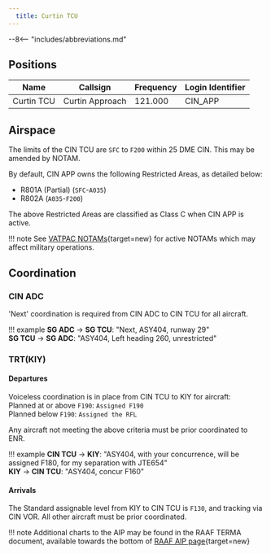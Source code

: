```yaml
---
  title: Curtin TCU
---
```


--8<-- "includes/abbreviations.md"

## Positions

| Name               | Callsign       | Frequency        | Login Identifier              |
| ------------------ | -------------- | ---------------- | --------------------------------------|
| Curtin TCU   | Curtin Approach   | 121.000        | CIN_APP                                   |

## Airspace

The limits of the CIN TCU are `SFC` to `F200` within 25 DME CIN. This may be amended by NOTAM.

By default, CIN APP owns the following Restricted Areas, as detailed below:

- R801A (Partial) (`SFC`-`A035`)  
- R802A (`A035`-`F200`)  

The above Restricted Areas are classified as Class C when CIN APP is active.

!!! note
    See [VATPAC NOTAMs](https://vatpac.org/publications/notam){target=new} for active NOTAMs which may affect military operations.

## Coordination
### CIN ADC

'Next' coordination is required from CIN ADC to CIN TCU for all aircraft.

!!! example
    <span class="hotline">**SG ADC** -> **SG TCU**</span>: "Next, ASY404, runway 29"  
    <span class="hotline">**SG TCU** -> **SG ADC**</span>: "ASY404, Left heading 260, unrestricted"  

### TRT(KIY)
#### Departures
Voiceless coordination is in place from CIN TCU to KIY for aircraft:  
Planned at or above `F190`: `Assigned F190`  
Planned below `F190`: `Assigned the RFL`  

Any aircraft not meeting the above criteria must be prior coordinated to ENR.

!!! example
    <span class="hotline">**CIN TCU** -> **KIY**</span>: "ASY404, with your concurrence, will be assigned F180, for my separation with JTE654"  
    <span class="hotline">**KIY** -> **CIN TCU**</span>: "ASY404, concur F160"  

#### Arrivals
The Standard assignable level from KIY to CIN TCU is `F130`, and tracking via CIN VOR. All other aircraft must be prior coordinated.

!!! note
    Additional charts to the AIP may be found in the RAAF TERMA document, available towards the bottom of [RAAF AIP page](https://ais-af.airforce.gov.au/australian-aip){target=new}

